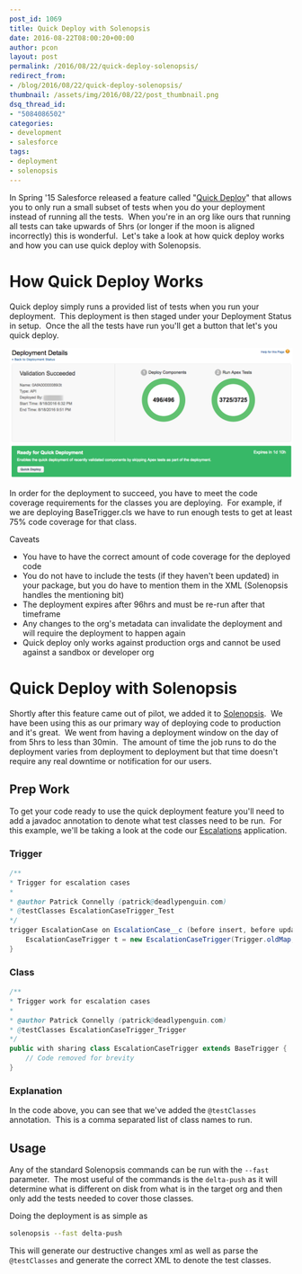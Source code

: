 ```yaml
---
post_id: 1069
title: Quick Deploy with Solenopsis
date: 2016-08-22T08:00:20+00:00
author: pcon
layout: post
permalink: /2016/08/22/quick-deploy-solenopsis/
redirect_from:
- /blog/2016/08/22/quick-deploy-solenopsis/
thumbnail: /assets/img/2016/08/22/post_thumbnail.png
dsq_thread_id:
- "5084086502"
categories:
- development
- salesforce
tags:
- deployment
- solenopsis
---
```

In Spring '15 Salesforce released a feature called "[Quick Deploy](http://releasenotes.docs.salesforce.com/en-us/spring15/release-notes/rn_quick_deployment_ga.htm)" that allows you to only run a small subset of tests when you do your deployment instead of running all the tests.  When you're in an org like ours that running all tests can take upwards of 5hrs (or longer if the moon is aligned incorrectly) this is wonderful.  Let's take a look at how quick deploy works and how you can use quick deploy with Solenopsis.

# How Quick Deploy Works

Quick deploy simply runs a provided list of tests when you run your deployment.  This deployment is then staged under your Deployment Status in setup.  Once the all the tests have run you'll get a button that let's you quick deploy.

<!--more-->

![quick deploy status](/assets/img/2016/08/22/quickDeployStatus.png)

In order for the deployment to succeed, you have to meet the code coverage requirements for the classes you are deploying.  For example, if we are deploying BaseTrigger.cls we have to run enough tests to get at least 75% code coverage for that class.

Caveats

* You have to have the correct amount of code coverage for the deployed code
* You do not have to include the tests (if they haven't been updated) in your package, but you do have to mention them in the XML (Solenopsis handles the mentioning bit)
* The deployment expires after 96hrs and must be re-run after that timeframe
* Any changes to the org's metadata can invalidate the deployment and will require the deployment to happen again
* Quick deploy only works against production orgs and cannot be used against a sandbox or developer org

# Quick Deploy with Solenopsis

Shortly after this feature came out of pilot, we added it to [Solenopsis](http://solenopsis.org/Solenopsis/).  We have been using this as our primary way of deploying code to production and it's great.  We went from having a deployment window on the day of from 5hrs to less than 30min.  The amount of time the job runs to do the deployment varies from deployment to deployment but that time doesn't require any real downtime or notification for our users.

## Prep Work

To get your code ready to use the quick deployment feature you'll need to add a javadoc annotation to denote what test classes need to be run.  For this example, we'll be taking a look at the code our [Escalations](https://github.com/RedHatSalesforce/escalations) application.

### Trigger

```java
/**
* Trigger for escalation cases
*
* @author Patrick Connelly (patrick@deadlypenguin.com)
* @testClasses EscalationCaseTrigger_Test
*/
trigger EscalationCase on EscalationCase__c (before insert, before update, before delete, after insert, after update, after delete) {
	EscalationCaseTrigger t = new EscalationCaseTrigger(Trigger.oldMap, Trigger.new, Trigger.isBefore);
}
```

### Class

```java
/**
* Trigger work for escalation cases
*
* @author Patrick Connelly (patrick@deadlypenguin.com)
* @testClasses EscalationCaseTrigger_Trigger
*/
public with sharing class EscalationCaseTrigger extends BaseTrigger {
    // Code removed for brevity
}
```

### Explanation

In the code above, you can see that we've added the `@testClasses` annotation.  This is a comma separated list of class names to run.

## Usage

Any of the standard Solenopsis commands can be run with the `--fast` parameter.  The most useful of the commands is the `delta-push` as it will determine what is different on disk from what is in the target org and then only add the tests needed to cover those classes.

Doing the deployment is as simple as

```bash
solenopsis --fast delta-push
```

This will generate our destructive changes xml as well as parse the `@testClasses` and generate the correct XML to denote the test classes.